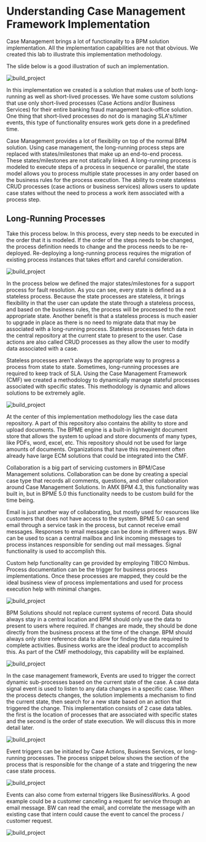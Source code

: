 # Understanding Case Management Framework Implementation
Case Management brings a lot of functionality to a BPM solution implementation. All the implementation capabilities are not that obvious. We created this lab to illustrate this implementation methodology. 

The slide below is a good illustration of such an implementation. 

![build_project](images/buildproject/8.png)

In this implementation we created is a solution that makes use of both long-running as well as short-lived processes. We have some custom solutions that use only short-lived processes (Case Actions and/or Business Services) for their entire banking fraud management back-office solution. One thing that short-lived processes do not do is managing SLA's/timer events, this type of functionality ensures work gets done in a predefined time. 

Case Management provides a lot of flexibility on top of the normal BPM solution. Using case management, the long-running process steps are replaced with states/milestones that make up an end-to-end process. These states/milestones are not statically linked. A long-running process is modeled to execute steps of a process in sequence or parallel, the state model allows you to process multiple state processes in any order based on the business rules for the process execution. The ability to create stateless CRUD processes (case actions or business services) allows users to update case states without the need to process a work item associated with a process step. 

## Long-Running Processes
Take this process below. In this process, every step needs to be executed in the order that it is modeled. If the order of the steps needs to be changed, the process definition needs to change and the process needs to be re-deployed. Re-deploying a long-running process requires the migration of existing process instances that takes effort and careful consideration. 

![build_project](images/buildproject/9.png)

In the process below we defined the major states/milestones for a support process for fault resolution. As you can see, every state is defined as a stateless process. Because the state processes are stateless, it brings flexibility in that the user can update the state through a stateless process, and based on the business rules, the process will be processed to the next appropriate state. Another benefit is that a stateless process is much easier to upgrade in place as there is no need to migrate data that may be associated with a long-running process. Stateless processes fetch data in the central repository at the current state to present to the user. Case actions are also called CRUD processes as they allow the user to modify data associated with a case. 

Stateless processes aren't always the appropriate way to progress a process from state to state. Sometimes, long-running processes are required to keep track of SLA. Using the Case Management Framework (CMF) we created a methodology to dynamically manage stateful processes associated with specific states. This methodology is dynamic and allows solutions to be extremely agile. 

![build_project](images/buildproject/10.png)

At the center of this implementation methodology lies the case data repository. A part of this repository also contains the ability to store and upload documents. The BPME engine is a built-in lightweight document store that allows the system to upload and store documents of many types, like PDFs, word, excel, etc. This repository should not be used for large amounts of documents. Organizations that have this requirement often already have large ECM solutions that could be integrated into the CMF.

Collaboration is a big part of servicing customers in BPM/Case Management solutions. Collaboration can be done by creating a special case type that records all comments, questions, and other collaboration around Case Management Solutions. In AMX BPM 4.3, this functionality was built in, but in BPME 5.0 this functionality needs to be custom build for the time being. 

Email is just another way of collaborating, but mostly used for resources like customers that does not have access to the system. BPME 5.0 can send email through a service task in the process, but cannot receive email messages. Responses to email message can be done in different ways. BW can be used to scan a central mailbox and link incoming messages to process instances responsible for sending out mail messages. Signal functionality is used to accomplish this. 

Custom help functionality can ge provided by employing TIBCO Nimbus. Process documentation can be the trigger for business process implementations. Once these processes are mapped, they could be the ideal business view of process implementations and used for process execution help with minimal changes.


![build_project](images/buildproject/31.png)

BPM Solutions should not replace current systems of record. Data should always stay in a central location and BPM should only use the data to present to users where required. If changes are made, they should be done directly from the business process at the time of the change. BPM should always only store reference data to allow for finding the data required to complete activities. Business works are the ideal product to accomplish this. As part of the CMF methodology, this capability will be explained.

![build_project](images/buildproject/30.png)

In the case management framework, Events are used to trigger the correct dynamic sub-processes based on the current state of the case. A case data signal event is used to listen to any data changes in a specific case. When the process detects changes, the solution implements a mechanism to find the current state, then search for a new state based on an action that triggered the change. This implementation consists of 2 case data tables. the first is the location of processes that are associated with specific states and the second is the order of state execution. We will discuss this in more detail later.  


![build_project](images/buildproject/34.png)

Event triggers can be initiated by Case Actions, Business Services, or long-running processes. The process snippet below shows the section of the process that is responsible for the change of a state and triggering the new case state process.

![build_project](images/buildproject/36.png)

Events can also come from external triggers like BusinessWorks. A good example could be a customer canceling a request for service through an email message. BW can read the email, and correlate the message with an existing case that intern could cause the event to cancel the process / customer request. 

![build_project](images/buildproject/37.png)


